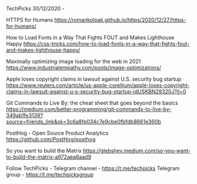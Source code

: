 TechPicks 30/12/2020 -

HTTPS for Humans
https://romankolpak.github.io/https/2020/12/27/https-for-humans/

How to Load Fonts in a Way That Fights FOUT and Makes Lighthouse Happy
https://css-tricks.com/how-to-load-fonts-in-a-way-that-fights-fout-and-makes-lighthouse-happy/

Maximally optimizing image loading for the web in 2021
https://www.industrialempathy.com/posts/image-optimizations/

Apple loses copyright claims in lawsuit against U.S. security bug startup
https://www.reuters.com/article/us-apple-corellium/apple-loses-copyright-claims-in-lawsuit-against-u-s-security-bug-startup-idUSKBN29320J?il=0

Git Commands to Live By: the cheat sheet that goes beyond the basics
https://medium.com/better-programming/git-commands-to-live-by-349ab1fe3139?source=friends_link&sk=3c6a8fe034c7e9cbe0fbfdb8661e360b

PostHog - Open Source Product Analytics
https://github.com/PostHog/posthog

So you want to build the Matrix
https://glebshev.medium.com/so-you-want-to-build-the-matrix-a972aea6aad9

Follow TechPicks -
Telegram channel - https://t.me/techpicks
Telegram group - https://t.me/techpicksgroup